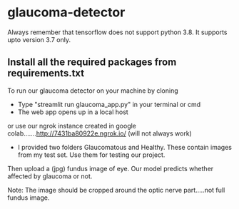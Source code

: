 # glaucoma-detector
Always remember that tensorflow does not support python 3.8. It supports upto version 3.7 only.

## Install all the required packages from requirements.txt

To run our glaucoma detector on your machine by cloning
* Type "streamlit run glaucoma_app.py" in your terminal or cmd
* The web app opens up in a local host

or use our ngrok instance created in google colab.......http://7431ba80922e.ngrok.io/ (will not always work)

* I provided two folders Glaucomatous and Healthy. These contain images from my test set. Use them for testing our project.

Then upload a (jpg) fundus image of eye. Our model predicts whether affected by glaucoma or not.

Note: The image should be cropped around the optic nerve part.....not full fundus image.
